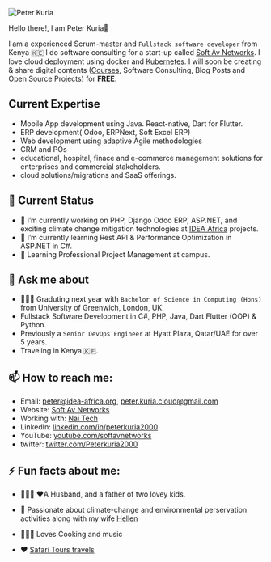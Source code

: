 
![Peter Kuria](https://media-exp1.licdn.com/dms/image/C4E03AQGbnfKElzsqiA/profile-displayphoto-shrink_200_200/0/1525909889271?e=1634169600&v=beta&t=NI1RO300dNK3i-mVrg06xU5bUYxTSdbntC2sOxnTyqQ)

Hello there!, I am Peter Kuria👋

I am a experienced Scrum-master and `Fullstack software developer` from Kenya :kenya: I do software consulting for a start-up called [Soft Av Networks](https://softavnetworks.com). I love cloud deployment using docker and [Kubernetes](https://bitnami.com/kubernetes/kubeapps). I will soon be creating & share digital contents ([Courses](https://www.youtube.com/channel/UC-rKJRNGHsxEXp0hZbGm3EA/?sub_confirmation=1 "Soft AV Networks"), Software Consulting, Blog Posts and Open Source Projects) for **FREE**.

## Current Expertise
- Mobile App development using Java. React-native, Dart for Flutter.
- ERP development( Odoo, ERPNext, Soft Excel ERP)
- Web development using adaptive Agile methodologies
- CRM and POs
- educational, hospital, finace and e-commerce management solutions for enterprises and commercial stakeholders.
- cloud solutions/migrations and SaaS offerings.

## 🤔 Current Status 

- 🔭 I’m currently working on PHP, Django Odoo ERP, ASP.NET, and exciting climate change mitigation technologies at [IDEA Africa](https://idea-africa.org/) projects.
- 🌱 I’m currently learning Rest API & Performance Optimization in ASP.NET in C#. 
- 🚧 Learning Professional Project Management at campus.

## 💬 Ask me about 

- 👨🏽‍🎓 Graduting next year with `Bachelor of Science in Computing (Hons)` from University of Greenwich, London, UK.
- Fullstack Software Development in C#, PHP, Java, Dart Flutter (OOP) & Python.  
- Previously a `Senior DevOps Engineer` at Hyatt Plaza, Qatar/UAE for over 5 years.
- Traveling in Kenya 🇰🇪.

## 📫 How to reach me:

- Email: peter@idea-africa.org, peter.kuria.cloud@gmail.com
- Website: [Soft Av Networks](https://softavnetworks.com)
- Working with: [Nai Tech](https://nai.co.ke)
- LinkedIn: [linkedin.com/in/peterkuria2000](https://www.linkedin.com/in/peterkuria2000/)
- YouTube: [youtube.com/softavnetworks](https://www.youtube.com/channel/UC-rKJRNGHsxEXp0hZbGm3EA?sub_confirmation=1 "Soft AV Networks")
- twitter: [twitter.com/Peterkuria2000](https://twitter.com/Peterkuria2000)

## ⚡ Fun facts about me: 

- 👨‍👧‍👦 ❤️A Husband, and a father of two lovey kids.
- 🌳 Passionate about climate-change and environmental perservation activities along with my wife [Hellen](https://www.linkedin.com/in/hellen-njeri-kuria/)

- 👨🏼‍🍳 Loves Cooking and music

- ♥️ [Safari Tours travels](http://www.kws.go.ke/content/aberdare-national-park/)


